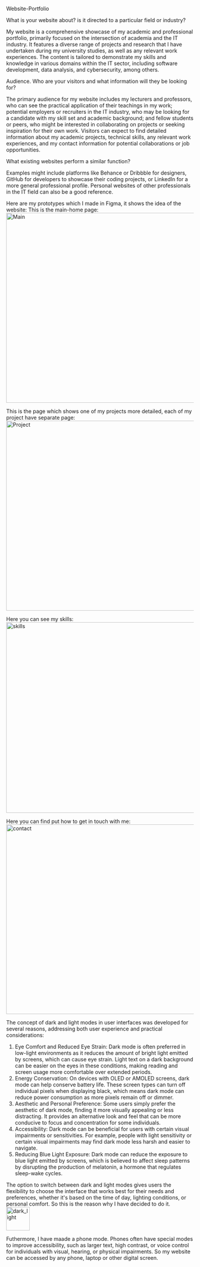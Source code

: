 Website-Portfolio


What is your website about? is it directed to a particular field or industry?

My website is a comprehensive showcase of my academic and professional portfolio, primarily focused on the intersection of academia and the IT industry. It features a diverse range of projects and research that I have undertaken during my university studies, as well as any relevant work experiences. The content is tailored to demonstrate my skills and knowledge in various domains within the IT sector, including software development, data analysis, and cybersecurity, among others.


Audience. Who are your visitors and what information will they be looking for?

The primary audience for my website includes my lecturers and professors, who can see the practical application of their teachings in my work; potential employers or recruiters in the IT industry, who may be looking for a candidate with my skill set and academic background; and fellow students or peers, who might be interested in collaborating on projects or seeking inspiration for their own work. Visitors can expect to find detailed information about my academic projects, technical skills, any relevant work experiences, and my contact information for potential collaborations or job opportunities.

What existing websites perform a similar function?

Examples might include platforms like Behance or Dribbble for designers, GitHub for developers to showcase their coding projects, or LinkedIn for a more general professional profile. Personal websites of other professionals in the IT field can also be a good reference. 


Here are my prototypes which I made in Figma, it shows the idea of the website: 
This is the main-home page:
<img width="510" alt="Main" src="https://github.com/Aki-chan-12/Website-Portfolio/assets/107992163/28886f20-3f04-4287-8a5b-820aed69b8a6">

This is the page which shows one of my projects more detailed, each of my project have separate page:
<img width="510" alt="Project" src="https://github.com/Aki-chan-12/Website-Portfolio/assets/107992163/11ba25d8-cd3c-4e52-963a-03bab76dfdde">

Here you can see my skills: 
<img width="512" alt="skills" src="https://github.com/Aki-chan-12/Website-Portfolio/assets/107992163/945b0e90-e507-41af-b4be-6620f7c6aaf1">

Here you can find put how to get in touch with me:
<img width="509" alt="contact" src="https://github.com/Aki-chan-12/Website-Portfolio/assets/107992163/9a2da337-a16f-41f5-92f3-2af964c293e4">


The concept of dark and light modes in user interfaces was developed for several reasons, addressing both user experience and practical considerations:

1. Eye Comfort and Reduced Eye Strain: Dark mode is often preferred in low-light environments as it reduces the amount of bright light emitted by screens, which can cause eye strain. Light text on a dark background can be easier on the eyes in these conditions, making reading and screen usage more comfortable over extended periods.
2. Energy Conservation: On devices with OLED or AMOLED screens, dark mode can help conserve battery life. These screen types can turn off individual pixels when displaying black, which means dark mode can reduce power consumption as more pixels remain off or dimmer.
3. Aesthetic and Personal Preference: Some users simply prefer the aesthetic of dark mode, finding it more visually appealing or less distracting. It provides an alternative look and feel that can be more conducive to focus and concentration for some individuals.
4. Accessibility: Dark mode can be beneficial for users with certain visual impairments or sensitivities. For example, people with light sensitivity or certain visual impairments may find dark mode less harsh and easier to navigate.
5. Reducing Blue Light Exposure: Dark mode can reduce the exposure to blue light emitted by screens, which is believed to affect sleep patterns by disrupting the production of melatonin, a hormone that regulates sleep-wake cycles.

The option to switch between dark and light modes gives users the flexibility to choose the interface that works best for their needs and preferences, whether it's based on the time of day, lighting conditions, or personal comfort.
So this is the reason why I have decided to do it.
<img width="63" alt="dark_light" src="https://github.com/Aki-chan-12/Website-Portfolio/assets/107992163/93e4007d-33fa-41da-861c-b5594faefb3a">

Futhermore, I have maade a phone mode. Phones often have special modes to improve accessibility, such as larger text, high contrast, or voice control for individuals with visual, hearing, or physical impairments. So my website can be accessed by any phone, laptop or other digital screen. 






